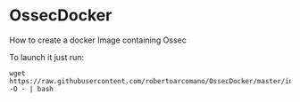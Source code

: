 # OssecDocker
How to create a docker Image containing Ossec

To launch it just run:

```
wget https://raw.githubusercontent.com/robertoarcomano/OssecDocker/master/install.sh -O - | bash
```
